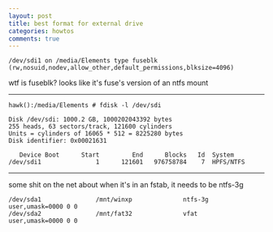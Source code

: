 ```yaml
---
layout: post
title: best format for external drive
categories: howtos
comments: true
---
```



    /dev/sdi1 on /media/Elements type fuseblk (rw,nosuid,nodev,allow_other,default_permissions,blksize=4096)

wtf is fuseblk?
looks like it's fuse's version of an ntfs mount


------------



    hawk():/media/Elements # fdisk -l /dev/sdi

    Disk /dev/sdi: 1000.2 GB, 1000202043392 bytes
    255 heads, 63 sectors/track, 121600 cylinders
    Units = cylinders of 16065 * 512 = 8225280 bytes
    Disk identifier: 0x00021631

       Device Boot      Start         End      Blocks   Id  System
    /dev/sdi1               1      121601   976758784    7  HPFS/NTFS


------------

some shit on the net about when it's in an fstab, it needs to be ntfs-3g

    /dev/sda1               /mnt/winxp              ntfs-3g user,umask=0000 0 0
    /dev/sda2               /mnt/fat32              vfat    user,umask=0000 0 0


